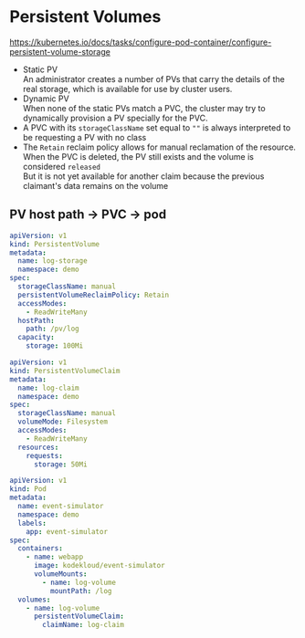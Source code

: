 # Persistent Volumes

https://kubernetes.io/docs/tasks/configure-pod-container/configure-persistent-volume-storage

* Static PV\
An administrator creates a number of PVs that carry the details of the real storage, which is available for use by cluster users.
* Dynamic PV\
When none of the static PVs match a PVC, the cluster may try to dynamically provision a PV specially for the PVC.
* A PVC with its `storageClassName` set equal to `""` is always interpreted to be requesting a PV with no class
* The `Retain` reclaim policy allows for manual reclamation of the resource.\
When the PVC is deleted, the PV still exists and the volume is considered `released`\
But it is not yet available for another claim because the previous claimant's data remains on the volume

## PV host path -> PVC -> pod

```yaml
apiVersion: v1
kind: PersistentVolume
metadata:
  name: log-storage
  namespace: demo
spec:
  storageClassName: manual
  persistentVolumeReclaimPolicy: Retain
  accessModes:
    - ReadWriteMany
  hostPath:
    path: /pv/log
  capacity:
    storage: 100Mi
```

```yaml
apiVersion: v1
kind: PersistentVolumeClaim
metadata:
  name: log-claim
  namespace: demo
spec:
  storageClassName: manual
  volumeMode: Filesystem
  accessModes:
    - ReadWriteMany
  resources:
    requests:
      storage: 50Mi
```

```yaml
apiVersion: v1
kind: Pod
metadata:
  name: event-simulator
  namespace: demo
  labels:
    app: event-simulator
spec:
  containers:
    - name: webapp
      image: kodekloud/event-simulator
      volumeMounts:
        - name: log-volume
          mountPath: /log
  volumes:
    - name: log-volume
      persistentVolumeClaim:
        claimName: log-claim
```
